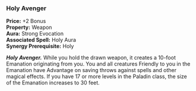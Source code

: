 ### Holy Avenger

**Price:** +2 Bonus  
**Property:** Weapon  
**Aura:** Strong Evocation  
**Associated Spell:** Holy Aura  
**Synergy Prerequisite:** Holy

***Holy Avenger.*** While you hold the drawn weapon, it creates a 10-foot Emanation originating from you. You and all creatures Friendly to you in the Emanation have Advantage on saving throws against spells and other magical effects. If you have 17 or more levels in the Paladin class, the size of the Emanation increases to 30 feet.